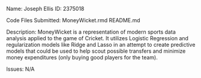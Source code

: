 Name: Joseph Ellis
ID: 2375018

Code Files Submitted:
MoneyWicket.rmd
README.md

Description: 
MoneyWicket is a representation of modern sports data analysis applied to the game of Cricket. It utilizes Logistic Regression and regularization models like Ridge and Lasso in an attempt to create predictive models that could be used to help scout possible transfers and minimize money expenditures (only buying good players for the team).

Issues:
N/A